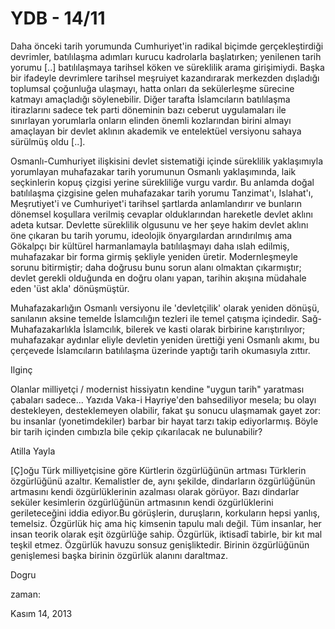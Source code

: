 # YDB - 14/11
Daha önceki tarih yorumunda Cumhuriyet'in radikal 
biçimde gerçekleştirdiği devrimler, batılılaşma adımları kurucu 
kadrolarla başlatırken; yenilenen tarih yorumu [..] batılılaşmaya tarihsel köken ve süreklilik arama 
girişimiydi. Başka bir ifadeyle devrimlere tarihsel meşruiyet 
kazandırarak merkezden dışladığı toplumsal çoğunluğa ulaşmayı, hatta 
onları da sekülerleşme sürecine katmayı amaçladığı söylenebilir. Diğer
 tarafta İslamcıların batılılaşma itirazlarını sadece tek parti 
döneminin bazı ceberut uygulamaları ile sınırlayan yorumlarla onların 
elinden önemli kozlarından birini almayı amaçlayan bir devlet aklının 
akademik ve entelektüel versiyonu sahaya sürülmüş oldu [..].

Osmanlı-Cumhuriyet
 ilişkisini devlet sistematiği içinde süreklilik yaklaşımıyla yorumlayan
 muhafazakar tarih yorumunun Osmanlı yaklaşımında, laik seçkinlerin 
kopuş çizgisi yerine sürekliliğe vurgu vardır. Bu anlamda doğal 
batılılaşma çizgisine gelen muhafazakar tarih yorumu Tanzimat'ı, 
Islahat'ı, Meşrutiyet'i ve Cumhuriyet'i tarihsel şartlarda anlamlandırır
 ve bunların dönemsel koşullara verilmiş cevaplar olduklarından 
hareketle devlet aklını adeta kutsar. Devlette süreklilik olgusunu ve 
her şeye hakim devlet aklını öne çıkaran bu tarih yorumu, ideolojik 
önyargılardan arındırılmış ama Gökalpçı bir kültürel harmanlamayla 
batılılaşmayı daha ıslah edilmiş, muhafazakar bir forma girmiş şekliyle 
yeniden üretir. Modernleşmeyle sorunu bitirmiştir; daha doğrusu bunu 
sorun alanı olmaktan çıkarmıştır; devlet gerekli olduğunda en doğru 
olanı yapan, tarihin akışına müdahale eden 'üst akla' dönüşmüştür.

Muhafazakarlığın
 Osmanlı versiyonu ile 'devletçilik' olarak yeniden dönüşü, sanılanın 
aksine temelde İslamcılığın tezleri ile temel çatışma içindedir. 
Sağ-Muhafazakarlıkla İslamcılık, bilerek ve kasti olarak birbirine 
karıştırılıyor; muhafazakar aydınlar eliyle devletin yeniden ürettiği 
yeni Osmanlı akımı, bu çerçevede İslamcıların batılılaşma üzerinde 
yaptığı tarih okumasıyla zıttır.

Ilginç

Olanlar milliyetçi / modernist hissiyatın kendine "uygun tarih" yaratması çabaları sadece... Yazıda Vaka-i Hayriye'den bahsediliyor mesela; bu olayı destekleyen, desteklemeyen olabilir, fakat şu sonucu ulaşmamak gayet zor: bu insanlar (yonetimdekiler) barbar bir hayat tarzı takip ediyorlarmış.  Böyle bir tarih içinden cımbızla bile çekip çıkarılacak ne bulunabilir?

Atilla Yayla

[Ç]oğu Türk milliyetçisine göre Kürtlerin özgürlüğünün artması Türklerin özgürlüğünü azaltır. Kemalistler de, aynı şekilde, dindarların özgürlüğünün artmasını kendi özgürlüklerinin azalması olarak görüyor. Bazı dindarlar seküler kesimlerin özgürlüğünün artmasının kendi özgürlüklerini gerileteceğini iddia ediyor.Bu görüşlerin, duruşların, korkuların hepsi yanlış, temelsiz. Özgürlük hiç ama hiç kimsenin tapulu malı değil. Tüm insanlar, her insan teorik olarak eşit özgürlüğe sahip. Özgürlük, iktisadî tabirle, bir kıt mal teşkil etmez. Özgürlük havuzu sonsuz genişliktedir. Birinin özgürlüğünün genişlemesi başka birinin özgürlük alanını daraltmaz.

Dogru








zaman:

Kasım 14, 2013










